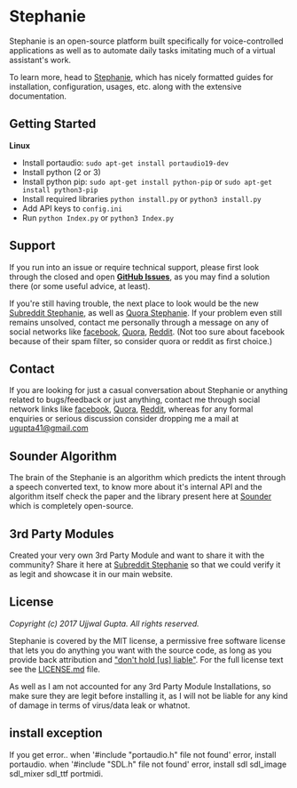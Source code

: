 Stephanie
=============

Stephanie is an open-source platform built specifically for voice-controlled applications as well as
to automate daily tasks imitating much of a virtual assistant's work.

To learn more, head to [Stephanie](http://slapbot.github.io/), which has nicely formatted guides for installation, configuration, usages, etc. along with the extensive documentation.

## Getting Started

**Linux**

- Install portaudio: `sudo apt-get install portaudio19-dev`
- Install python (2 or 3)
- Install python pip: `sudo apt-get install python-pip` or `sudo apt-get install python3-pip`
- Install required libraries `python install.py` or `python3 install.py`
- Add API keys to `config.ini`
- Run `python Index.py` or `python3 Index.py`

## Support

If you run into an issue or require technical support, please first look through the closed and open **[GitHub Issues](https://github.com/slapbot/stephanie-va/issues)**, as you may find a solution there (or some useful advice, at least).

If you're still having trouble, the next place to look would be the new [Subreddit Stephanie](https://www.reddit.com/r/StephanieAssistant), as well as [Quora Stephanie](https://www.quora.com/topic/Stephanie-Virtual-Assistant). If your problem even still remains unsolved, contact me personally through a message on any of social networks like [facebook](https://www.facebook.com/Drazier), [Quora](https://www.quora.com/profile/Ujjwal-Gupta-31), [Reddit](http://www.reddit.com/user/drazxie). (Not too sure about facebook because of their spam filter, so consider quora or reddit as first choice.)

## Contact

If you are looking for just a casual conversation about Stephanie or anything related to bugs/feedback or just anything, contact me through social network links like [facebook](https://www.facebook.com/Drazier), [Quora](https://www.quora.com/profile/Ujjwal-Gupta-31), [Reddit](http://reddit.com/user/drazxie), whereas for any formal enquiries or serious discussion consider dropping me a mail at ugupta41@gmail.com

## Sounder Algorithm

The brain of the Stephanie is an algorithm which predicts the intent through a speech converted text, to know more about it's internal API and the algorithm itself check the paper and the library present here at [Sounder](https://github.com/slapbot/sounder) which is completely open-source.

## 3rd Party Modules

Created your very own 3rd Party Module and want to share it with the community? Share it here at [Subreddit Stephanie](https://www.reddit.com/r/StephanieAssistant) so that we could verify it as legit and showcase it in our main website.

## License

*Copyright (c) 2017 Ujjwal Gupta. All rights reserved.*

Stephanie is covered by the MIT license, a permissive free software license that lets you do anything you want with the source code, as long as you provide back attribution and ["don't hold \[us\] liable"](http://choosealicense.com). For the full license text see the [LICENSE.md](LICENSE.md) file.

As well as I am not accounted for any 3rd Party Module Installations, so make sure they are legit before installing it, as I will not be liable for any kind of damage in terms of virus/data leak or whatnot.

## install exception

If you get error..
when '#include "portaudio.h" file not found' error, install portaudio.
when '#include "SDL.h" file not found' error, install sdl sdl_image sdl_mixer sdl_ttf portmidi.
